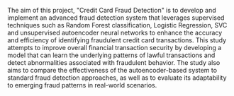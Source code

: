 The aim of this project, "Credit Card Fraud Detection" is to develop and implement an advanced 
fraud detection system that leverages supervised techniques such as Random Forest 
classification, Logistic Regression, SVC and unsupervised autoencoder neural networks to 
enhance the accuracy and efficiency of identifying fraudulent credit card transactions. This 
study attempts to improve overall financial transaction security by developing a model that can 
learn the underlying patterns of lawful transactions and detect abnormalities associated with 
fraudulent behavior. The study also aims to compare the effectiveness of the autoencoder-based 
system to standard fraud detection approaches, as well as to evaluate its adaptability to emerging 
fraud patterns in real-world scenarios.
